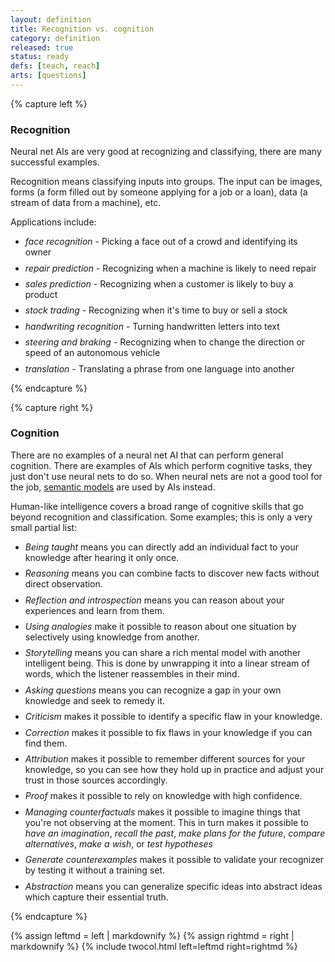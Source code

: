 ```yaml
---
layout: definition
title: Recognition vs. cognition
category: definition
released: true
status: ready
defs: [teach, reach]
arts: [questions]
---
```


<style>
li { margin-bottom: .6em;}
</style>

{% capture left %}

### Recognition

Neural net AIs are very good at recognizing and classifying, there are
many successful examples. 

Recognition means classifying inputs into groups. The input can be
images, forms (a form filled out by someone applying for a job or a
loan), data (a stream of data from a machine), etc.

Applications include:

* *face recognition* - Picking a face out of a crowd and identifying its owner
* *repair prediction* - Recognizing when a machine is likely to need repair
* *sales prediction* - Recognizing when a customer is likely to buy a product
* *stock trading* - Recognizing when it's time to buy or sell a stock
* *handwriting recognition* - Turning handwritten letters into text
* *steering and braking* - Recognizing when to change the direction or speed of an autonomous vehicle
* *translation* - Translating a phrase from one language into another


{% endcapture %}

{% capture right %}

### Cognition

There are no examples of a neural net AI that can perform general
cognition.  There are examples of AIs which perform cognitive tasks,
they just don't use neural nets to do so.  When neural nets are not a
good tool for the job, [semantic models](semantic) are used by AIs
instead.

Human-like intelligence covers a broad range of cognitive skills that
go beyond recognition and classification. Some examples; this is only
a very small partial list:

*  *Being taught* means you can directly add an individual fact to
   your knowledge after hearing it only once.
*  *Reasoning* means you can combine facts to discover new facts without direct observation.
 * *Reflection and introspection* means you can reason about your experiences and learn from them.
*  *Using analogies* make it possible to reason about one situation by selectively
using knowledge from another.
 * *Storytelling* means you can share a rich mental model with another intelligent being. This is done
 by unwrapping it into a linear stream of words, which the listener reassembles in their mind.
*  *Asking questions* means you can recognize a gap in your own knowledge and seek to remedy it.
*  *Criticism* makes it possible to identify a specific flaw in your knowledge.
*  *Correction* makes it possible to fix flaws in your knowledge if you can find them.
*  *Attribution* makes it possible to remember different sources for your knowledge, so you
 can see how they hold up in practice and adjust your trust in those sources accordingly.
 *  *Proof* makes it possible to rely on knowledge with high confidence.
 * *Managing counterfactuals* makes it possible to imagine things that
 you're not observing at the moment. This in turn makes it possible to *have an
 imagination*, *recall the past*, *make plans for the future*, *compare alternatives*, *make a wish*, or
 *test hypotheses*
 * *Generate counterexamples* makes it possible to validate your recognizer by
 testing it without a training set.
 * *Abstraction* means you can generalize specific ideas into abstract ideas which capture their essential truth.



{% endcapture %}

{% assign leftmd = left | markdownify %}
{% assign rightmd = right | markdownify %}
{% include twocol.html left=leftmd right=rightmd %}
